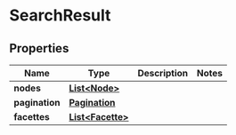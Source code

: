 
# SearchResult

## Properties
Name | Type | Description | Notes
------------ | ------------- | ------------- | -------------
**nodes** | [**List&lt;Node&gt;**](Node.md) |  | 
**pagination** | [**Pagination**](Pagination.md) |  | 
**facettes** | [**List&lt;Facette&gt;**](Facette.md) |  | 



